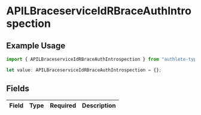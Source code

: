 # APILBraceserviceIdRBraceAuthIntrospection

## Example Usage

```typescript
import { APILBraceserviceIdRBraceAuthIntrospection } from "authlete-typescript-sdk/models";

let value: APILBraceserviceIdRBraceAuthIntrospection = {};
```

## Fields

| Field       | Type        | Required    | Description |
| ----------- | ----------- | ----------- | ----------- |